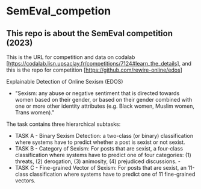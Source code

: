 # SemEval_competion

## This repo is about the SemEval competition (2023)

This is the URL for competition and data on codalab [https://codalab.lisn.upsaclay.fr/competitions/7124#learn_the_details], 
and this is the repo for competition [https://github.com/rewire-online/edos]

Explainable Detection of Online Sexism (EDOS)
- "Sexism: any abuse or negative sentiment that is directed towards women based on their gender, or based on their gender combined with one or more other identity attributes (e.g. Black women, Muslim women, Trans women)."


The task contains three hierarchical subtasks:

- TASK A - Binary Sexism Detection: a two-class (or binary) classification where systems have to predict whether a post is sexist or not sexist.
- TASK B - Category of Sexism: For posts that are sexist, a four-class classification where systems have to predict one of four categories: (1) threats, (2)  derogation, (3) animosity, (4) prejudiced discussions. - 
- TASK C - Fine-grained Vector of Sexism: For posts that are sexist, an 11-class classification where systems have to predict one of 11 fine-grained vectors.

  

